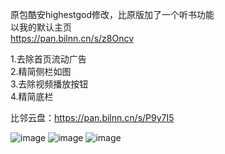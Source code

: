 原包酷安highestgod修改，比原版加了一个听书功能<br>
以我的默认主页<br>
https://pan.bilnn.cn/s/z8Oncv<br>


1.去除首页流动广告<br>
2.精简侧栏如图<br>
3.去除视频播放按钮<br>
4.精简底栏<br>



比邻云盘：https://pan.bilnn.cn/s/P9y7I5<br>


![image](https://github.com/CAOTXdidiao/software/blob/main/%23/Screenshot_20220424_172203.jpg)
![image](https://github.com/CAOTXdidiao/software/blob/main/%23/IMG_20220424_172836.jpg)
![image](https://github.com/CAOTXdidiao/software/blob/main/%23/IMG_20220424_172946.jpg)
